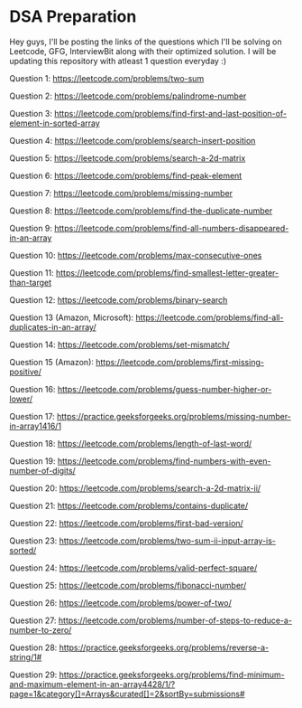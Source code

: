# DSA Preparation
Hey guys, I'll be posting the links of the questions which I'll be solving on Leetcode, GFG, InterviewBit along with their optimized solution.
I will be updating this repository with atleast 1 question everyday :)

Question 1:
https://leetcode.com/problems/two-sum


Question 2:
https://leetcode.com/problems/palindrome-number


Question 3:
https://leetcode.com/problems/find-first-and-last-position-of-element-in-sorted-array


Question 4:
https://leetcode.com/problems/search-insert-position


Question 5:
https://leetcode.com/problems/search-a-2d-matrix


Question 6:
https://leetcode.com/problems/find-peak-element


Question 7:
https://leetcode.com/problems/missing-number


Question 8:
https://leetcode.com/problems/find-the-duplicate-number


Question 9:
https://leetcode.com/problems/find-all-numbers-disappeared-in-an-array


Question 10:
https://leetcode.com/problems/max-consecutive-ones


Question 11:
https://leetcode.com/problems/find-smallest-letter-greater-than-target


Question 12:
https://leetcode.com/problems/binary-search


Question 13 (Amazon, Microsoft):
https://leetcode.com/problems/find-all-duplicates-in-an-array/


Question 14:
https://leetcode.com/problems/set-mismatch/


Question 15 (Amazon):
https://leetcode.com/problems/first-missing-positive/


Question 16:
https://leetcode.com/problems/guess-number-higher-or-lower/


Question 17:
https://practice.geeksforgeeks.org/problems/missing-number-in-array1416/1



Question 18:
https://leetcode.com/problems/length-of-last-word/


Question 19:
https://leetcode.com/problems/find-numbers-with-even-number-of-digits/


Question 20:
https://leetcode.com/problems/search-a-2d-matrix-ii/


Question 21:
https://leetcode.com/problems/contains-duplicate/


Question 22:
https://leetcode.com/problems/first-bad-version/


Question 23:
https://leetcode.com/problems/two-sum-ii-input-array-is-sorted/


Question 24:
https://leetcode.com/problems/valid-perfect-square/


Question 25:
https://leetcode.com/problems/fibonacci-number/


Question 26:
https://leetcode.com/problems/power-of-two/


Question 27:
https://leetcode.com/problems/number-of-steps-to-reduce-a-number-to-zero/

Question 28:
https://practice.geeksforgeeks.org/problems/reverse-a-string/1#


Question 29:
https://practice.geeksforgeeks.org/problems/find-minimum-and-maximum-element-in-an-array4428/1/?page=1&category[]=Arrays&curated[]=2&sortBy=submissions#

